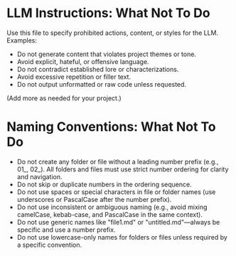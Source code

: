 # LLM Instructions: What Not To Do

Use this file to specify prohibited actions, content, or styles for the LLM. Examples:

- Do not generate content that violates project themes or tone.
- Avoid explicit, hateful, or offensive language.
- Do not contradict established lore or characterizations.
- Avoid excessive repetition or filler text.
- Do not output unformatted or raw code unless requested.

(Add more as needed for your project.)

# Naming Conventions: What Not To Do


- Do not create any folder or file without a leading number prefix (e.g., 01_, 02_). All folders and files must use strict number ordering for clarity and navigation.
- Do not skip or duplicate numbers in the ordering sequence.
- Do not use spaces or special characters in file or folder names (use underscores or PascalCase after the number prefix).
- Do not use inconsistent or ambiguous naming (e.g., avoid mixing camelCase, kebab-case, and PascalCase in the same context).
- Do not use generic names like "file1.md" or "untitled.md"—always be specific and use a number prefix.
- Do not use lowercase-only names for folders or files unless required by a specific convention.

